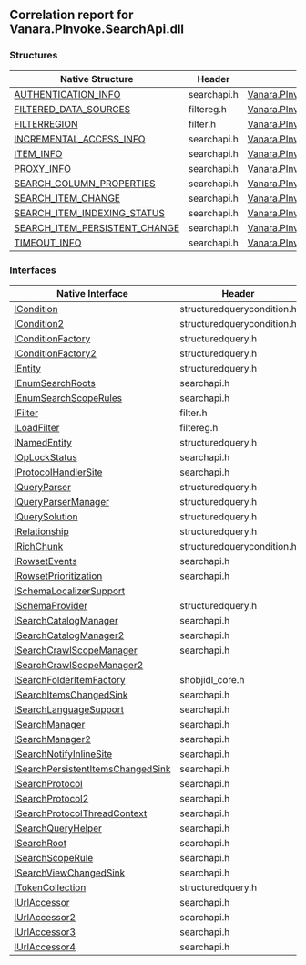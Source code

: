 ## Correlation report for Vanara.PInvoke.SearchApi.dll  
### Structures  
Native Structure | Header | Managed Structure  
--- | --- | ---  
[AUTHENTICATION_INFO](https://www.google.com/search?num=5&q=AUTHENTICATION_INFO+site%3Amicrosoft.com) | searchapi.h | [Vanara.PInvoke.SearchApi.AUTHENTICATION_INFO](https://github.com/dahall/Vanara/search?l=C%23&q=AUTHENTICATION_INFO)  
[FILTERED_DATA_SOURCES](http://msdn2.microsoft.com/en-us/library/5baae290-aead-4986-a7d4-0302931e0104) | filtereg.h | [Vanara.PInvoke.SearchApi.FILTERED_DATA_SOURCES](https://github.com/dahall/Vanara/search?l=C%23&q=FILTERED_DATA_SOURCES)  
[FILTERREGION](https://www.google.com/search?num=5&q=FILTERREGION+site%3Amicrosoft.com) | filter.h | [Vanara.PInvoke.SearchApi.FILTERREGION](https://github.com/dahall/Vanara/search?l=C%23&q=FILTERREGION)  
[INCREMENTAL_ACCESS_INFO](https://www.google.com/search?num=5&q=INCREMENTAL_ACCESS_INFO+site%3Amicrosoft.com) | searchapi.h | [Vanara.PInvoke.SearchApi.INCREMENTAL_ACCESS_INFO](https://github.com/dahall/Vanara/search?l=C%23&q=INCREMENTAL_ACCESS_INFO)  
[ITEM_INFO](https://www.google.com/search?num=5&q=ITEM_INFO+site%3Amicrosoft.com) | searchapi.h | [Vanara.PInvoke.SearchApi.ITEM_INFO](https://github.com/dahall/Vanara/search?l=C%23&q=ITEM_INFO)  
[PROXY_INFO](https://www.google.com/search?num=5&q=PROXY_INFO+site%3Amicrosoft.com) | searchapi.h | [Vanara.PInvoke.SearchApi.PROXY_INFO](https://github.com/dahall/Vanara/search?l=C%23&q=PROXY_INFO)  
[SEARCH_COLUMN_PROPERTIES](https://www.google.com/search?num=5&q=SEARCH_COLUMN_PROPERTIES+site%3Amicrosoft.com) | searchapi.h | [Vanara.PInvoke.SearchApi.SEARCH_COLUMN_PROPERTIES](https://github.com/dahall/Vanara/search?l=C%23&q=SEARCH_COLUMN_PROPERTIES)  
[SEARCH_ITEM_CHANGE](https://www.google.com/search?num=5&q=SEARCH_ITEM_CHANGE+site%3Amicrosoft.com) | searchapi.h | [Vanara.PInvoke.SearchApi.SEARCH_ITEM_CHANGE](https://github.com/dahall/Vanara/search?l=C%23&q=SEARCH_ITEM_CHANGE)  
[SEARCH_ITEM_INDEXING_STATUS](https://www.google.com/search?num=5&q=SEARCH_ITEM_INDEXING_STATUS+site%3Amicrosoft.com) | searchapi.h | [Vanara.PInvoke.SearchApi.SEARCH_ITEM_INDEXING_STATUS](https://github.com/dahall/Vanara/search?l=C%23&q=SEARCH_ITEM_INDEXING_STATUS)  
[SEARCH_ITEM_PERSISTENT_CHANGE](https://www.google.com/search?num=5&q=SEARCH_ITEM_PERSISTENT_CHANGE+site%3Amicrosoft.com) | searchapi.h | [Vanara.PInvoke.SearchApi.SEARCH_ITEM_PERSISTENT_CHANGE](https://github.com/dahall/Vanara/search?l=C%23&q=SEARCH_ITEM_PERSISTENT_CHANGE)  
[TIMEOUT_INFO](https://www.google.com/search?num=5&q=TIMEOUT_INFO+site%3Amicrosoft.com) | searchapi.h | [Vanara.PInvoke.SearchApi.TIMEOUT_INFO](https://github.com/dahall/Vanara/search?l=C%23&q=TIMEOUT_INFO)  
### Interfaces  
Native Interface | Header | Managed Interface  
--- | --- | ---  
[ICondition](https://www.google.com/search?num=5&q=ICondition+site%3Amicrosoft.com) | structuredquerycondition.h | [Vanara.PInvoke.SearchApi.ICondition](https://github.com/dahall/Vanara/search?l=C%23&q=ICondition)  
[ICondition2](https://www.google.com/search?num=5&q=ICondition2+site%3Amicrosoft.com) | structuredquerycondition.h | [Vanara.PInvoke.SearchApi.ICondition2](https://github.com/dahall/Vanara/search?l=C%23&q=ICondition2)  
[IConditionFactory](https://www.google.com/search?num=5&q=IConditionFactory+site%3Amicrosoft.com) | structuredquery.h | [Vanara.PInvoke.SearchApi.IConditionFactory](https://github.com/dahall/Vanara/search?l=C%23&q=IConditionFactory)  
[IConditionFactory2](https://www.google.com/search?num=5&q=IConditionFactory2+site%3Amicrosoft.com) | structuredquery.h | [Vanara.PInvoke.SearchApi.IConditionFactory2](https://github.com/dahall/Vanara/search?l=C%23&q=IConditionFactory2)  
[IEntity](https://www.google.com/search?num=5&q=IEntity+site%3Amicrosoft.com) | structuredquery.h | [Vanara.PInvoke.SearchApi.IEntity](https://github.com/dahall/Vanara/search?l=C%23&q=IEntity)  
[IEnumSearchRoots](https://www.google.com/search?num=5&q=IEnumSearchRoots+site%3Amicrosoft.com) | searchapi.h | [Vanara.PInvoke.SearchApi.IEnumSearchRoots](https://github.com/dahall/Vanara/search?l=C%23&q=IEnumSearchRoots)  
[IEnumSearchScopeRules](https://www.google.com/search?num=5&q=IEnumSearchScopeRules+site%3Amicrosoft.com) | searchapi.h | [Vanara.PInvoke.SearchApi.IEnumSearchScopeRules](https://github.com/dahall/Vanara/search?l=C%23&q=IEnumSearchScopeRules)  
[IFilter](https://www.google.com/search?num=5&q=IFilter+site%3Amicrosoft.com) | filter.h | [Vanara.PInvoke.SearchApi.IFilter](https://github.com/dahall/Vanara/search?l=C%23&q=IFilter)  
[ILoadFilter](http://msdn2.microsoft.com/en-us/library/7ac51909-fa0e-4f97-8da0-0ab4c5de7d60) | filtereg.h | [Vanara.PInvoke.SearchApi.ILoadFilter](https://github.com/dahall/Vanara/search?l=C%23&q=ILoadFilter)  
[INamedEntity](https://www.google.com/search?num=5&q=INamedEntity+site%3Amicrosoft.com) | structuredquery.h | [Vanara.PInvoke.SearchApi.INamedEntity](https://github.com/dahall/Vanara/search?l=C%23&q=INamedEntity)  
[IOpLockStatus](https://www.google.com/search?num=5&q=IOpLockStatus+site%3Amicrosoft.com) | searchapi.h | [Vanara.PInvoke.SearchApi.IOpLockStatus](https://github.com/dahall/Vanara/search?l=C%23&q=IOpLockStatus)  
[IProtocolHandlerSite](https://www.google.com/search?num=5&q=IProtocolHandlerSite+site%3Amicrosoft.com) | searchapi.h | [Vanara.PInvoke.SearchApi.IProtocolHandlerSite](https://github.com/dahall/Vanara/search?l=C%23&q=IProtocolHandlerSite)  
[IQueryParser](https://www.google.com/search?num=5&q=IQueryParser+site%3Amicrosoft.com) | structuredquery.h | [Vanara.PInvoke.SearchApi.IQueryParser](https://github.com/dahall/Vanara/search?l=C%23&q=IQueryParser)  
[IQueryParserManager](https://www.google.com/search?num=5&q=IQueryParserManager+site%3Amicrosoft.com) | structuredquery.h | [Vanara.PInvoke.SearchApi.IQueryParserManager](https://github.com/dahall/Vanara/search?l=C%23&q=IQueryParserManager)  
[IQuerySolution](https://www.google.com/search?num=5&q=IQuerySolution+site%3Amicrosoft.com) | structuredquery.h | [Vanara.PInvoke.SearchApi.IQuerySolution](https://github.com/dahall/Vanara/search?l=C%23&q=IQuerySolution)  
[IRelationship](https://www.google.com/search?num=5&q=IRelationship+site%3Amicrosoft.com) | structuredquery.h | [Vanara.PInvoke.SearchApi.IRelationship](https://github.com/dahall/Vanara/search?l=C%23&q=IRelationship)  
[IRichChunk](https://www.google.com/search?num=5&q=IRichChunk+site%3Amicrosoft.com) | structuredquerycondition.h | [Vanara.PInvoke.SearchApi.IRichChunk](https://github.com/dahall/Vanara/search?l=C%23&q=IRichChunk)  
[IRowsetEvents](https://www.google.com/search?num=5&q=IRowsetEvents+site%3Amicrosoft.com) | searchapi.h | [Vanara.PInvoke.SearchApi.IRowsetEvents](https://github.com/dahall/Vanara/search?l=C%23&q=IRowsetEvents)  
[IRowsetPrioritization](https://www.google.com/search?num=5&q=IRowsetPrioritization+site%3Amicrosoft.com) | searchapi.h | [Vanara.PInvoke.SearchApi.IRowsetPrioritization](https://github.com/dahall/Vanara/search?l=C%23&q=IRowsetPrioritization)  
[ISchemaLocalizerSupport](https://www.google.com/search?num=5&q=ISchemaLocalizerSupport+site%3Amicrosoft.com) |  | [Vanara.PInvoke.SearchApi.ISchemaLocalizerSupport](https://github.com/dahall/Vanara/search?l=C%23&q=ISchemaLocalizerSupport)  
[ISchemaProvider](https://www.google.com/search?num=5&q=ISchemaProvider+site%3Amicrosoft.com) | structuredquery.h | [Vanara.PInvoke.SearchApi.ISchemaProvider](https://github.com/dahall/Vanara/search?l=C%23&q=ISchemaProvider)  
[ISearchCatalogManager](https://www.google.com/search?num=5&q=ISearchCatalogManager+site%3Amicrosoft.com) | searchapi.h | [Vanara.PInvoke.SearchApi.ISearchCatalogManager](https://github.com/dahall/Vanara/search?l=C%23&q=ISearchCatalogManager)  
[ISearchCatalogManager2](https://www.google.com/search?num=5&q=ISearchCatalogManager2+site%3Amicrosoft.com) | searchapi.h | [Vanara.PInvoke.SearchApi.ISearchCatalogManager2](https://github.com/dahall/Vanara/search?l=C%23&q=ISearchCatalogManager2)  
[ISearchCrawlScopeManager](https://www.google.com/search?num=5&q=ISearchCrawlScopeManager+site%3Amicrosoft.com) | searchapi.h | [Vanara.PInvoke.SearchApi.ISearchCrawlScopeManager](https://github.com/dahall/Vanara/search?l=C%23&q=ISearchCrawlScopeManager)  
[ISearchCrawlScopeManager2](https://www.google.com/search?num=5&q=ISearchCrawlScopeManager2+site%3Amicrosoft.com) |  | [Vanara.PInvoke.SearchApi.ISearchCrawlScopeManager2](https://github.com/dahall/Vanara/search?l=C%23&q=ISearchCrawlScopeManager2)  
[ISearchFolderItemFactory](http://msdn2.microsoft.com/en-us/library/a684b373-6de4-4b4a-bbae-85e1c5a7e04a) | shobjidl_core.h | [Vanara.PInvoke.SearchApi.ISearchFolderItemFactory](https://github.com/dahall/Vanara/search?l=C%23&q=ISearchFolderItemFactory)  
[ISearchItemsChangedSink](https://www.google.com/search?num=5&q=ISearchItemsChangedSink+site%3Amicrosoft.com) | searchapi.h | [Vanara.PInvoke.SearchApi.ISearchItemsChangedSink](https://github.com/dahall/Vanara/search?l=C%23&q=ISearchItemsChangedSink)  
[ISearchLanguageSupport](https://www.google.com/search?num=5&q=ISearchLanguageSupport+site%3Amicrosoft.com) | searchapi.h | [Vanara.PInvoke.SearchApi.ISearchLanguageSupport](https://github.com/dahall/Vanara/search?l=C%23&q=ISearchLanguageSupport)  
[ISearchManager](https://www.google.com/search?num=5&q=ISearchManager+site%3Amicrosoft.com) | searchapi.h | [Vanara.PInvoke.SearchApi.ISearchManager](https://github.com/dahall/Vanara/search?l=C%23&q=ISearchManager)  
[ISearchManager2](http://msdn2.microsoft.com/en-us/library/EE08AC43-D2E9-4B70-BBA5-52E36DD7F9A1) | searchapi.h | [Vanara.PInvoke.SearchApi.ISearchManager2](https://github.com/dahall/Vanara/search?l=C%23&q=ISearchManager2)  
[ISearchNotifyInlineSite](https://www.google.com/search?num=5&q=ISearchNotifyInlineSite+site%3Amicrosoft.com) | searchapi.h | [Vanara.PInvoke.SearchApi.ISearchNotifyInlineSite](https://github.com/dahall/Vanara/search?l=C%23&q=ISearchNotifyInlineSite)  
[ISearchPersistentItemsChangedSink](https://www.google.com/search?num=5&q=ISearchPersistentItemsChangedSink+site%3Amicrosoft.com) | searchapi.h | [Vanara.PInvoke.SearchApi.ISearchPersistentItemsChangedSink](https://github.com/dahall/Vanara/search?l=C%23&q=ISearchPersistentItemsChangedSink)  
[ISearchProtocol](https://www.google.com/search?num=5&q=ISearchProtocol+site%3Amicrosoft.com) | searchapi.h | [Vanara.PInvoke.SearchApi.ISearchProtocol](https://github.com/dahall/Vanara/search?l=C%23&q=ISearchProtocol)  
[ISearchProtocol2](https://www.google.com/search?num=5&q=ISearchProtocol2+site%3Amicrosoft.com) | searchapi.h | [Vanara.PInvoke.SearchApi.ISearchProtocol2](https://github.com/dahall/Vanara/search?l=C%23&q=ISearchProtocol2)  
[ISearchProtocolThreadContext](https://www.google.com/search?num=5&q=ISearchProtocolThreadContext+site%3Amicrosoft.com) | searchapi.h | [Vanara.PInvoke.SearchApi.ISearchProtocolThreadContext](https://github.com/dahall/Vanara/search?l=C%23&q=ISearchProtocolThreadContext)  
[ISearchQueryHelper](https://www.google.com/search?num=5&q=ISearchQueryHelper+site%3Amicrosoft.com) | searchapi.h | [Vanara.PInvoke.SearchApi.ISearchQueryHelper](https://github.com/dahall/Vanara/search?l=C%23&q=ISearchQueryHelper)  
[ISearchRoot](https://www.google.com/search?num=5&q=ISearchRoot+site%3Amicrosoft.com) | searchapi.h | [Vanara.PInvoke.SearchApi.ISearchRoot](https://github.com/dahall/Vanara/search?l=C%23&q=ISearchRoot)  
[ISearchScopeRule](https://www.google.com/search?num=5&q=ISearchScopeRule+site%3Amicrosoft.com) | searchapi.h | [Vanara.PInvoke.SearchApi.ISearchScopeRule](https://github.com/dahall/Vanara/search?l=C%23&q=ISearchScopeRule)  
[ISearchViewChangedSink](https://www.google.com/search?num=5&q=ISearchViewChangedSink+site%3Amicrosoft.com) | searchapi.h | [Vanara.PInvoke.SearchApi.ISearchViewChangedSink](https://github.com/dahall/Vanara/search?l=C%23&q=ISearchViewChangedSink)  
[ITokenCollection](https://www.google.com/search?num=5&q=ITokenCollection+site%3Amicrosoft.com) | structuredquery.h | [Vanara.PInvoke.SearchApi.ITokenCollection](https://github.com/dahall/Vanara/search?l=C%23&q=ITokenCollection)  
[IUrlAccessor](https://www.google.com/search?num=5&q=IUrlAccessor+site%3Amicrosoft.com) | searchapi.h | [Vanara.PInvoke.SearchApi.IUrlAccessor](https://github.com/dahall/Vanara/search?l=C%23&q=IUrlAccessor)  
[IUrlAccessor2](https://www.google.com/search?num=5&q=IUrlAccessor2+site%3Amicrosoft.com) | searchapi.h | [Vanara.PInvoke.SearchApi.IUrlAccessor2](https://github.com/dahall/Vanara/search?l=C%23&q=IUrlAccessor2)  
[IUrlAccessor3](https://www.google.com/search?num=5&q=IUrlAccessor3+site%3Amicrosoft.com) | searchapi.h | [Vanara.PInvoke.SearchApi.IUrlAccessor3](https://github.com/dahall/Vanara/search?l=C%23&q=IUrlAccessor3)  
[IUrlAccessor4](https://www.google.com/search?num=5&q=IUrlAccessor4+site%3Amicrosoft.com) | searchapi.h | [Vanara.PInvoke.SearchApi.IUrlAccessor4](https://github.com/dahall/Vanara/search?l=C%23&q=IUrlAccessor4)  
